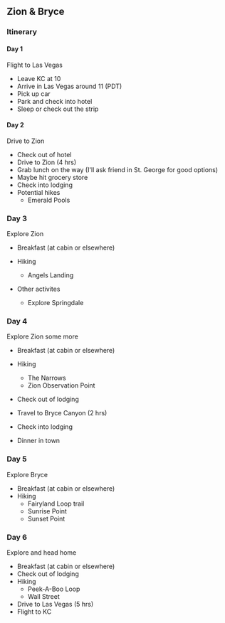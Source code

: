 ## Zion & Bryce

### Itinerary

#### Day 1
Flight to Las Vegas

- Leave KC at 10
- Arrive in Las Vegas around 11 (PDT)
- Pick up car
- Park and check into hotel
- Sleep or check out the strip

#### Day 2
Drive to Zion

- Check out of hotel
- Drive to Zion (4 hrs)
- Grab lunch on the way (I'll ask friend in St. George for good options)
- Maybe hit grocery store
- Check into lodging
- Potential hikes
  - Emerald Pools

### Day 3
Explore Zion

- Breakfast (at cabin or elsewhere)
- Hiking
  - Angels Landing

- Other activites
  - Explore Springdale
  
### Day 4
Explore Zion some more

- Breakfast (at cabin or elsewhere)
- Hiking
  - The Narrows
  - Zion Observation Point

- Check out of lodging
- Travel to Bryce Canyon (2 hrs)
- Check into lodging
- Dinner in town

### Day 5
Explore Bryce

- Breakfast (at cabin or elsewhere)
- Hiking
  - Fairyland Loop trail
  - Sunrise Point
  - Sunset Point
  
### Day 6
Explore and head home

- Breakfast (at cabin or elsewhere)
- Check out of lodging
- Hiking
  - Peek-A-Boo Loop
  - Wall Street
- Drive to Las Vegas (5 hrs)
- Flight to KC
